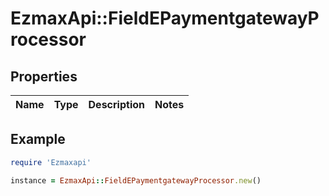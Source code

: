 # EzmaxApi::FieldEPaymentgatewayProcessor

## Properties

| Name | Type | Description | Notes |
| ---- | ---- | ----------- | ----- |

## Example

```ruby
require 'Ezmaxapi'

instance = EzmaxApi::FieldEPaymentgatewayProcessor.new()
```


